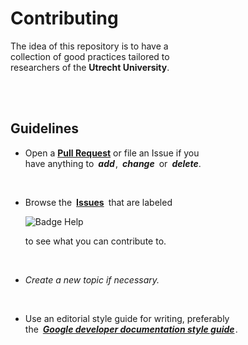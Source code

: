 
# Contributing

The idea of this repository is to have a<br>
collection of good practices tailored to <br>
researchers of the **Utrecht University**.

<br>
<br>

## Guidelines

-   Open a **[Pull Request]** or file an Issue if you <br>
    have anything to ***add*** , ***change*** or ***delete***.

    <br>

-   Browse the **[Issues]** that are labeled <br>

    ![Badge Help]
    
    to see what you can contribute to.

    <br>

-   *Create a new topic if necessary.*

    <br>

-   Use an editorial style guide for writing, preferably <br>
    the ***[Google developer documentation style guide][Style Guide]*** . 

<br>



<!----------------------------------------------------------------------------->

[Pull Request]: https://github.com/UtrechtUniversity/best-practices/pulls
[Style Guide]: https://developers.google.com/style
[Issues]: https://github.com/UtrechtUniversity/best-practices/issues?q=is%3Aissue+is%3Aopen+label%3A%22help+wanted%22


<!---------------------------------[ Badges ]---------------------------------->

[Badge Help]: https://img.shields.io/badge/-_Ｈｅｌｐ_Ｗａｎｔｅｄ_-014138

